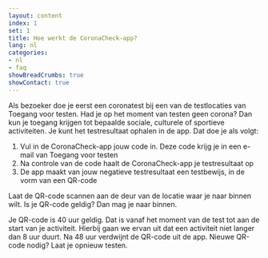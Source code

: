 ```yaml
---
layout: content
index: 1
set: 1
title: Hoe werkt de CoronaCheck-app?
lang: nl
categories:
- nl
- faq
showBreadCrumbs: true
showContact: true
---
```

Als bezoeker doe je eerst een coronatest bij een van de testlocaties van Toegang voor testen. Had je op het moment van testen geen corona? Dan kun je toegang krijgen tot bepaalde sociale, culturele of sportieve activiteiten. Je kunt het testresultaat ophalen in de app. Dat doe je als volgt:

1. Vul in de CoronaCheck-app jouw code in. Deze code krijg je in een e-mail van Toegang voor testen
2. Na controle van de code haalt de CoronaCheck-app je testresultaat op
3. De app maakt van jouw negatieve testresultaat een testbewijs, in de vorm van een QR-code 

Laat de QR-code scannen aan de deur van de locatie waar je naar binnen wilt. Is je QR-code geldig? Dan mag je naar binnen.

Je QR-code is 40 uur geldig. Dat is vanaf het moment van de test tot aan de start van je activiteit. Hierbij gaan we ervan uit dat een activiteit niet langer dan 8 uur duurt. Na 48 uur verdwijnt de QR-code uit de app. Nieuwe QR-code nodig? Laat je opnieuw testen.
